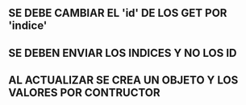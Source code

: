 ## SE DEBE CAMBIAR EL 'id' DE LOS GET POR 'indice'

## SE DEBEN ENVIAR LOS INDICES Y NO LOS ID

## AL ACTUALIZAR SE CREA UN OBJETO Y LOS VALORES POR CONTRUCTOR

